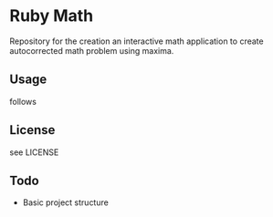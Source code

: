 # Ruby Math

Repository for the creation an interactive math application to create autocorrected math problem using maxima.

## Usage
follows

## License
see LICENSE

## Todo
* Basic project structure
